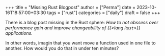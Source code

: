 +++
title = "Missing Rust Blogpost"
author = ["Perma"]
date = 2023-10-16T18:57:00+03:30
tags = ["rust"]
categories = ["daily"]
draft = false
+++

There is a blog post missing in the Rust sphere:
_How to not obssess over performance gain and improve changeability of {{<lang `Rust`>}} applications._

In other words, imagin that you want move a function used in one file to another.
How would you do that in under ten minutes?
